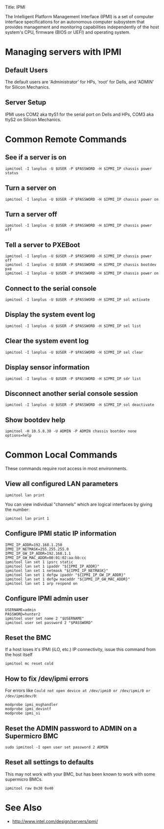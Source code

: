 Title: IPMI

The Intelligent Platform Management Interface (IPMI) is a set of computer interface specifications for an autonomous computer subsystem that provides management and monitoring capabilities independently of the host system's CPU, firmware (BIOS or UEFI) and operating system.

# Managing servers with IPMI

## Default Users

The default users are 'Administrator' for HPs, 'root' for Dells, and 'ADMIN' for Silicon Mechanics.

## Server Setup

IPMI uses COM2 aka ttyS1 for the serial port on Dells and HPs, COM3 aka ttyS2 on Silicon Mechanics.

# Common Remote Commands

## See if a server is on

```
ipmitool -I lanplus -U $USER -P $PASSWORD -H $IPMI_IP chassis power status
```

## Turn a server on

```
ipmitool -I lanplus -U $USER -P $PASSWORD -H $IPMI_IP chassis power on
```

## Turn a server off

```
ipmitool -I lanplus -U $USER -P $PASSWORD -H $IPMI_IP chassis power off
```

## Tell a server to PXEBoot

```
ipmitool -I lanplus -U $USER -P $PASSWORD -H $IPMI_IP chassis power off
ipmitool -I lanplus -U $USER -P $PASSWORD -H $IPMI_IP chassis bootdev pxe
ipmitool -I lanplus -U $USER -P $PASSWORD -H $IPMI_IP chassis power on
```

## Connect to the serial console

```
ipmitool -I lanplus -U $USER -P $PASSWORD -H $IPMI_IP sol activate
```

## Display the system event log

```
ipmitool -I lanplus -U $USER -P $PASSWORD -H $IPMI_IP sel list
```

## Clear the system event log

```
ipmitool -I lanplus -U $USER -P $PASSWORD -H $IPMI_IP sel clear
```

## Display sensor information

```
ipmitool -I lanplus -U $USER -P $PASSWORD -H $IPMI_IP sdr list
```

## Disconnect another serial console session

```
ipmitool -I lanplus -U $USER -P $PASSWORD -H $IPMI_IP sol deactivate
```

## Show bootdev help

```
ipmitool -H 10.5.8.30 -U ADMIN -P ADMIN chassis bootdev none options=help
```

# Common Local Commands

These commands require root access in most environments.

## View all configured LAN parameters

```
ipmitool lan print
```

You can view individual "channels" which are logical interfaces by giving the number:

```
ipmitool lan print 1
```

## Configure IPMI static IP information

```
IPMI_IP_ADDR=192.168.1.250
IPMI_IP_NETMASK=255.255.255.0
IPMI_IP_GW_IP_ADDR=192.168.1.1
IPMI_IP_GW_MAC_ADDR=00:01:02:aa:bb:cc
ipmitool lan set 1 ipsrc static
ipmitool lan set 1 ipaddr "${IPMI_IP_ADDR}"
ipmitool lan set 1 netmask "${IPMI_IP_NETMASK}"
ipmitool lan set 1 defgw ipaddr "${IPMI_IP_GW_IP_ADDR}"
ipmitool lan set 1 defgw macaddr "${IPMI_IP_GW_MAC_ADDR}"
ipmitool lan set 1 arp respond on
```

## Configure IPMI admin user

```
USERNAME=admin
PASSWORD=hunter2
ipmitool user set name 2 "$USERNAME"
ipmitool user set password 2 "$PASSWORD"
```

## Reset the BMC

If a host loses it's IPMI (iLO, etc.) IP connectivity, issue this command from the host itself

```
ipmitool mc reset cold
```

## How to fix /dev/ipmi errors

For errors like `Could not open device at /dev/ipmi0 or /dev/ipmi/0 or /dev/ipmidev/0`:

```
modprobe ipmi_msghandler
modprobe ipmi_devintf
modprobe ipmi_si
```

## Reset the ADMIN password to ADMIN on a Supermicro BMC

```
sudo ipmitool -I open user set password 2 ADMIN
```

## Reset all settings to defaults

This may not work with your BMC, but has been known to work with some supermicro BMCs.

```
ipmitool raw 0x30 0x40
```

# See Also

- <http://www.intel.com/design/servers/ipmi/>
